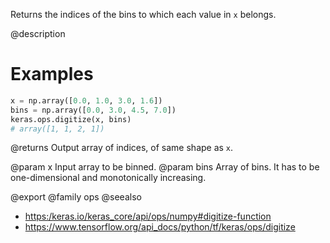 Returns the indices of the bins to which each value in `x` belongs.

@description

# Examples
```python
x = np.array([0.0, 1.0, 3.0, 1.6])
bins = np.array([0.0, 3.0, 4.5, 7.0])
keras.ops.digitize(x, bins)
# array([1, 1, 2, 1])
```

@returns
Output array of indices, of same shape as `x`.

@param x Input array to be binned.
@param bins Array of bins. It has to be one-dimensional and monotonically
    increasing.

@export
@family ops
@seealso
+ <https:/keras.io/keras_core/api/ops/numpy#digitize-function>
+ <https://www.tensorflow.org/api_docs/python/tf/keras/ops/digitize>

